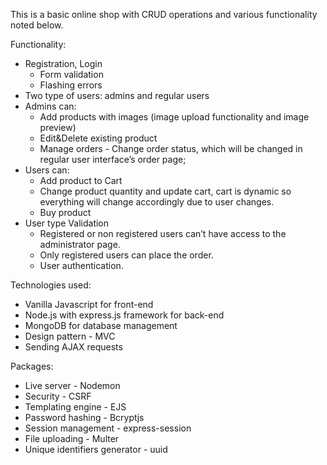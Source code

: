 This is a basic online shop with CRUD operations and various functionality noted below. 

Functionality:

- Registration, Login
    - Form validation
    - Flashing errors
- Two type of users: admins and regular users
- Admins can:
    - Add products with images (image upload functionality and image preview)
    - Edit&Delete existing product
    - Manage orders - Change order status, which will be changed in regular user interface’s order page;
- Users can:
    - Add product to Cart
    - Change product quantity and update cart, cart is dynamic so everything will change accordingly due to user changes.
    - Buy product
- User type Validation
    - Registered or non registered users can’t have access to the administrator page.
    - Only registered users can place the order.
    - User authentication.

Technologies used:

- Vanilla Javascript for front-end
- Node.js with express.js framework for back-end
- MongoDB for database management
- Design pattern - MVC
- Sending AJAX requests

Packages:
- Live server - Nodemon
- Security - CSRF
- Templating engine - EJS
- Password hashing - Bcryptjs 
- Session management - express-session
- File uploading - Multer
- Unique identifiers generator - uuid

